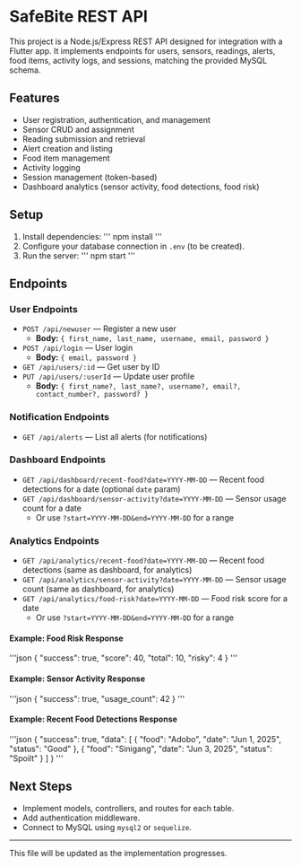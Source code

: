 # SafeBite REST API

This project is a Node.js/Express REST API designed for integration with a Flutter app. It implements endpoints for users, sensors, readings, alerts, food items, activity logs, and sessions, matching the provided MySQL schema.

## Features
- User registration, authentication, and management
- Sensor CRUD and assignment
- Reading submission and retrieval
- Alert creation and listing
- Food item management
- Activity logging
- Session management (token-based)
- Dashboard analytics (sensor activity, food detections, food risk)

## Setup
1. Install dependencies:
'''
npm install
'''
2. Configure your database connection in `.env` (to be created).
3. Run the server:
'''
npm start
'''

## Endpoints

### User Endpoints
- `POST /api/newuser` — Register a new user
  - **Body:** `{ first_name, last_name, username, email, password }`
- `POST /api/login` — User login
  - **Body:** `{ email, password }`
- `GET /api/users/:id` — Get user by ID
- `PUT /api/users/:userId` — Update user profile
  - **Body:** `{ first_name?, last_name?, username?, email?, contact_number?, password? }`

### Notification Endpoints
- `GET /api/alerts` — List all alerts (for notifications)

### Dashboard Endpoints
- `GET /api/dashboard/recent-food?date=YYYY-MM-DD` — Recent food detections for a date (optional `date` param)
- `GET /api/dashboard/sensor-activity?date=YYYY-MM-DD` — Sensor usage count for a date
  - Or use `?start=YYYY-MM-DD&end=YYYY-MM-DD` for a range

### Analytics Endpoints
- `GET /api/analytics/recent-food?date=YYYY-MM-DD` — Recent food detections (same as dashboard, for analytics)
- `GET /api/analytics/sensor-activity?date=YYYY-MM-DD` — Sensor usage count (same as dashboard, for analytics)
- `GET /api/analytics/food-risk?date=YYYY-MM-DD` — Food risk score for a date
  - Or use `?start=YYYY-MM-DD&end=YYYY-MM-DD` for a range

#### Example: Food Risk Response
'''json
{
  "success": true,
  "score": 40,
  "total": 10,
  "risky": 4
}
'''

#### Example: Sensor Activity Response
'''json
{
  "success": true,
  "usage_count": 42
}
'''

#### Example: Recent Food Detections Response
'''json
{
  "success": true,
  "data": [
    { "food": "Adobo", "date": "Jun 1, 2025", "status": "Good" },
    { "food": "Sinigang", "date": "Jun 3, 2025", "status": "Spoilt" }
  ]
}
'''

## Next Steps
- Implement models, controllers, and routes for each table.
- Add authentication middleware.
- Connect to MySQL using `mysql2` or `sequelize`.

---

This file will be updated as the implementation progresses.